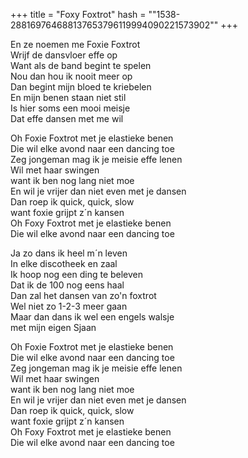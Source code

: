 +++
title = "Foxy Foxtrot"
hash = "\"1538-288169764688137653796119994090221573902\""
+++

En ze noemen me Foxie Foxtrot  
Wrijf de dansvloer effe op  
Want als de band begint te spelen  
Nou dan hou ik nooit meer op  
Dan begint mijn bloed te kriebelen  
En mijn benen staan niet stil  
Is hier soms een mooi meisje  
Dat effe dansen met me wil

Oh Foxie Foxtrot met je elastieke benen  
Die wil elke avond naar een dancing toe  
Zeg jongeman mag ik je meisie effe lenen  
Wil met haar swingen  
want ik ben nog lang niet moe  
En wil je vrijer dan niet even met je dansen  
Dan roep ik quick, quick, slow  
want foxie grijpt z´n kansen  
Oh Foxy Foxtrot met je elastieke benen  
Die wil elke avond naar een dancing toe

Ja zo dans ik heel m´n leven  
In elke discotheek en zaal  
Ik hoop nog een ding te beleven  
Dat ik de 100 nog eens haal  
Dan zal het dansen van zo'n foxtrot  
Wel niet zo 1-2-3 meer gaan  
Maar dan dans ik wel een engels walsje  
met mijn eigen Sjaan

Oh Foxie Foxtrot met je elastieke benen  
Die wil elke avond naar een dancing toe  
Zeg jongeman mag ik je meisie effe lenen  
Wil met haar swingen  
want ik ben nog lang niet moe  
En wil je vrijer dan niet even met je dansen  
Dan roep ik quick, quick, slow  
want foxie grijpt z´n kansen  
Oh Foxy Foxtrot met je elastieke benen  
Die wil elke avond naar een dancing toe